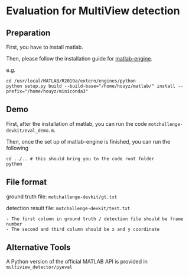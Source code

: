 # Evaluation for MultiView detection

## Preparation

First, you have to install matlab.

Then, please follow the installation guide for [matlab-engine](https://au.mathworks.com/help/matlab/matlab_external/install-matlab-engine-api-for-python-in-nondefault-locations.html).

e.g. 

```shell script
cd /usr/local/MATLAB/R2019a/extern/engines/python
python setup.py build --build-base="/home/houyz/matlab/" install --prefix="/home/houyz/miniconda3"
```

## Demo

First, after the installation of matlab, you can run the code ```motchallenge-devkit/eval_demo.m```.

Then, once the set up of matlab-engine is finished, you can run the following
```shell script
cd ../.. # this should bring you to the code root folder
python 
```

## File format

ground truth file: ```motchallenge-devkit/gt.txt```

detection result file: ```motchallenge-devkit/test.txt```

    - The first column in ground truth / detection file should be frame number
    - The second and third column should be x and y coordinate

## Alternative Tools
A Python version of the official MATLAB API is provided in ```multiview_detector/pyeval```
